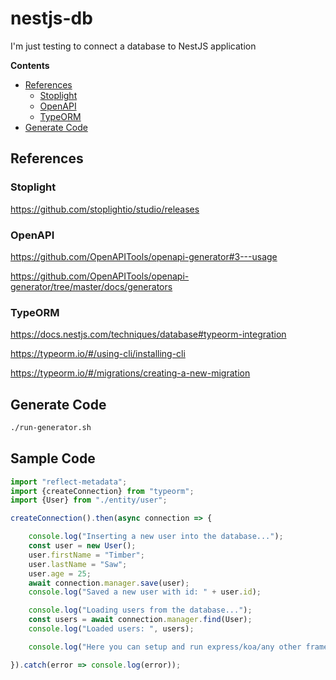 # nestjs-db

I'm just testing to connect a database to NestJS application

**Contents**

<!-- @import "[TOC]" {cmd="toc" depthFrom=2 depthTo=6 orderedList=false} -->

<!-- code_chunk_output -->

- [References](#references)
  - [Stoplight](#stoplight)
  - [OpenAPI](#openapi)
  - [TypeORM](#typeorm)
- [Generate Code](#generate-code)

<!-- /code_chunk_output -->

## References

### Stoplight 

<https://github.com/stoplightio/studio/releases>

### OpenAPI

<https://github.com/OpenAPITools/openapi-generator#3---usage>

<https://github.com/OpenAPITools/openapi-generator/tree/master/docs/generators>

### TypeORM

<https://docs.nestjs.com/techniques/database#typeorm-integration>

<https://typeorm.io/#/using-cli/installing-cli>

<https://typeorm.io/#/migrations/creating-a-new-migration>

## Generate Code

```bash
./run-generator.sh
```

## Sample Code

```typescript
import "reflect-metadata";
import {createConnection} from "typeorm";
import {User} from "./entity/user";

createConnection().then(async connection => {

    console.log("Inserting a new user into the database...");
    const user = new User();
    user.firstName = "Timber";
    user.lastName = "Saw";
    user.age = 25;
    await connection.manager.save(user);
    console.log("Saved a new user with id: " + user.id);

    console.log("Loading users from the database...");
    const users = await connection.manager.find(User);
    console.log("Loaded users: ", users);

    console.log("Here you can setup and run express/koa/any other framework.");

}).catch(error => console.log(error));
```
